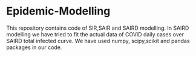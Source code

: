 # Epidemic-Modelling
This repository contains code of SIR,SAIR and SAIRD modelling.
In SAIRD modelling we have tried to fit the actual data of COVID daily cases over SAIRD total infected curve.
We have used numpy, scipy,scikit and pandas packages in our code.
